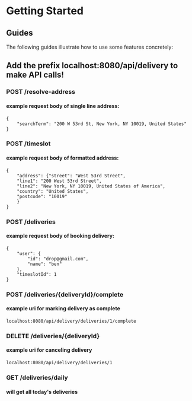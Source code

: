 # Getting Started

## Guides
The following guides illustrate how to use some features concretely:

## Add the prefix localhost:8080/api/delivery to make API calls!

### POST /resolve-address
#### example request body of single line address:
```
{   
    "searchTerm": "200 W 53rd St, New York, NY 10019, United States" 
}
```
### POST /timeslot
#### example request body of formatted address:
```
{   
    "address": {"street": "West 53rd Street",
    "line1": "200 West 53rd Street",
    "line2": "New York, NY 10019, United States of America",
    "country": "United States",
    "postcode": "10019"
    }
}
```
### POST /deliveries
#### example request body of booking delivery:
```
{
    "user": {
        "id": "drop@gmail.com",
        "name": "ben"
    },
    "timeslotId": 1
}
```
### POST /deliveries/{deliveryId}/complete
#### example uri for marking delivery as complete
```
localhost:8080/api/delivery/deliveries/1/complete
```
### DELETE /deliveries/{deliveryId}
#### example uri for canceling delivery
```
localhost:8080/api/delivery/deliveries/1
```
### GET /deliveries/daily
#### will get all today's deliveries

